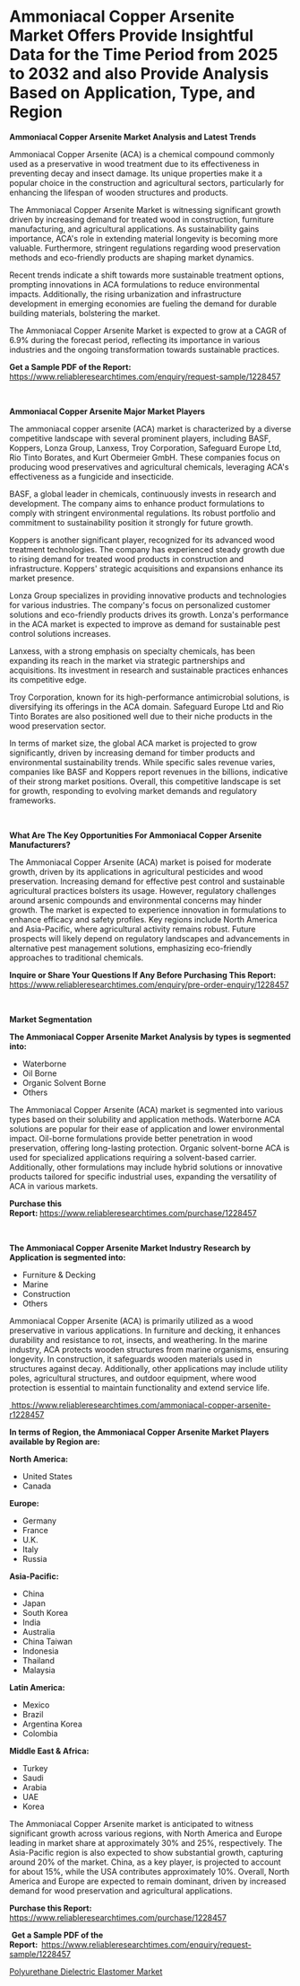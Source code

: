 <p><h1>Ammoniacal Copper Arsenite Market Offers Provide Insightful Data for the Time Period from 2025 to 2032 and also Provide Analysis Based on Application, Type, and Region</h1></p><p><strong>Ammoniacal Copper Arsenite Market Analysis and Latest Trends</strong></p>
<p><p>Ammoniacal Copper Arsenite (ACA) is a chemical compound commonly used as a preservative in wood treatment due to its effectiveness in preventing decay and insect damage. Its unique properties make it a popular choice in the construction and agricultural sectors, particularly for enhancing the lifespan of wooden structures and products.</p><p>The Ammoniacal Copper Arsenite Market is witnessing significant growth driven by increasing demand for treated wood in construction, furniture manufacturing, and agricultural applications. As sustainability gains importance, ACA's role in extending material longevity is becoming more valuable. Furthermore, stringent regulations regarding wood preservation methods and eco-friendly products are shaping market dynamics.</p><p>Recent trends indicate a shift towards more sustainable treatment options, prompting innovations in ACA formulations to reduce environmental impacts. Additionally, the rising urbanization and infrastructure development in emerging economies are fueling the demand for durable building materials, bolstering the market.</p><p>The Ammoniacal Copper Arsenite Market is expected to grow at a CAGR of 6.9% during the forecast period, reflecting its importance in various industries and the ongoing transformation towards sustainable practices.</p></p>
<p><strong>Get a Sample PDF of the Report:&nbsp;</strong> <a href="https://www.reliableresearchtimes.com/enquiry/request-sample/1228457?utm_campaign=2229&utm_medium=2&utm_source=Github&utm_content=ia&utm_term=02022025&utm_id=ammoniacal-copper-arsenite">https://www.reliableresearchtimes.com/enquiry/request-sample/1228457</a></p>
<p>&nbsp;</p>
<p><strong>Ammoniacal Copper Arsenite Major Market Players</strong></p>
<p><p>The ammoniacal copper arsenite (ACA) market is characterized by a diverse competitive landscape with several prominent players, including BASF, Koppers, Lonza Group, Lanxess, Troy Corporation, Safeguard Europe Ltd, Rio Tinto Borates, and Kurt Obermeier GmbH. These companies focus on producing wood preservatives and agricultural chemicals, leveraging ACA's effectiveness as a fungicide and insecticide.</p><p>BASF, a global leader in chemicals, continuously invests in research and development. The company aims to enhance product formulations to comply with stringent environmental regulations. Its robust portfolio and commitment to sustainability position it strongly for future growth.</p><p>Koppers is another significant player, recognized for its advanced wood treatment technologies. The company has experienced steady growth due to rising demand for treated wood products in construction and infrastructure. Koppers' strategic acquisitions and expansions enhance its market presence.</p><p>Lonza Group specializes in providing innovative products and technologies for various industries. The company's focus on personalized customer solutions and eco-friendly products drives its growth. Lonza's performance in the ACA market is expected to improve as demand for sustainable pest control solutions increases.</p><p>Lanxess, with a strong emphasis on specialty chemicals, has been expanding its reach in the market via strategic partnerships and acquisitions. Its investment in research and sustainable practices enhances its competitive edge.</p><p>Troy Corporation, known for its high-performance antimicrobial solutions, is diversifying its offerings in the ACA domain. Safeguard Europe Ltd and Rio Tinto Borates are also positioned well due to their niche products in the wood preservation sector.</p><p>In terms of market size, the global ACA market is projected to grow significantly, driven by increasing demand for timber products and environmental sustainability trends. While specific sales revenue varies, companies like BASF and Koppers report revenues in the billions, indicative of their strong market positions. Overall, this competitive landscape is set for growth, responding to evolving market demands and regulatory frameworks.</p></p>
<p>&nbsp;</p>
<p><strong>What Are The Key Opportunities For Ammoniacal Copper Arsenite Manufacturers?</strong></p>
<p><p>The Ammoniacal Copper Arsenite (ACA) market is poised for moderate growth, driven by its applications in agricultural pesticides and wood preservation. Increasing demand for effective pest control and sustainable agricultural practices bolsters its usage. However, regulatory challenges around arsenic compounds and environmental concerns may hinder growth. The market is expected to experience innovation in formulations to enhance efficacy and safety profiles. Key regions include North America and Asia-Pacific, where agricultural activity remains robust. Future prospects will likely depend on regulatory landscapes and advancements in alternative pest management solutions, emphasizing eco-friendly approaches to traditional chemicals.</p></p>
<p><strong>Inquire or Share Your Questions If Any Before Purchasing This Report:</strong> <a href="https://www.reliableresearchtimes.com/enquiry/pre-order-enquiry/1228457?utm_campaign=2229&utm_medium=2&utm_source=Github&utm_content=ia&utm_term=02022025&utm_id=ammoniacal-copper-arsenite">https://www.reliableresearchtimes.com/enquiry/pre-order-enquiry/1228457</a></p>
<p>&nbsp;</p>
<p><strong>Market Segmentation</strong></p>
<p><strong>The Ammoniacal Copper Arsenite Market Analysis by types is segmented into:</strong></p>
<p><ul><li>Waterborne</li><li>Oil Borne</li><li>Organic Solvent Borne</li><li>Others</li></ul></p>
<p><p>The Ammoniacal Copper Arsenite (ACA) market is segmented into various types based on their solubility and application methods. Waterborne ACA solutions are popular for their ease of application and lower environmental impact. Oil-borne formulations provide better penetration in wood preservation, offering long-lasting protection. Organic solvent-borne ACA is used for specialized applications requiring a solvent-based carrier. Additionally, other formulations may include hybrid solutions or innovative products tailored for specific industrial uses, expanding the versatility of ACA in various markets.</p></p>
<p><strong>Purchase this Report:&nbsp;</strong><a href="https://www.reliableresearchtimes.com/purchase/1228457?utm_campaign=2229&utm_medium=2&utm_source=Github&utm_content=ia&utm_term=02022025&utm_id=ammoniacal-copper-arsenite">https://www.reliableresearchtimes.com/purchase/1228457</a></p>
<p>&nbsp;</p>
<p><strong>The Ammoniacal Copper Arsenite Market Industry Research by Application is segmented into:</strong></p>
<p><ul><li>Furniture & Decking</li><li>Marine</li><li>Construction</li><li>Others</li></ul></p>
<p><p>Ammoniacal Copper Arsenite (ACA) is primarily utilized as a wood preservative in various applications. In furniture and decking, it enhances durability and resistance to rot, insects, and weathering. In the marine industry, ACA protects wooden structures from marine organisms, ensuring longevity. In construction, it safeguards wooden materials used in structures against decay. Additionally, other applications may include utility poles, agricultural structures, and outdoor equipment, where wood protection is essential to maintain functionality and extend service life.</p></p>
<p><a href="https://www.reliableresearchtimes.com/ammoniacal-copper-arsenite-r1228457?utm_campaign=2229&utm_medium=2&utm_source=Github&utm_content=ia&utm_term=02022025&utm_id=ammoniacal-copper-arsenite">&nbsp;https://www.reliableresearchtimes.com/ammoniacal-copper-arsenite-r1228457</a></p>
<p><strong>In terms of Region, the Ammoniacal Copper Arsenite Market Players available by Region are:</strong></p>
<p>
    <p> <strong> North America: </strong>
        <ul>
            <li>United States</li>
            <li>Canada</li>
        </ul>
        </p> 
    <p> <strong> Europe: </strong>
        <ul>
            <li>Germany</li>
            <li>France</li>
            <li>U.K.</li>
            <li>Italy</li>
            <li>Russia</li>
        </ul>
        </p> 
    <p> <strong> Asia-Pacific: </strong>
        <ul>
            <li>China</li>
            <li>Japan</li>
            <li>South Korea</li>
            <li>India</li>
            <li>Australia</li>
            <li>China Taiwan</li>
            <li>Indonesia</li>
            <li>Thailand</li>
            <li>Malaysia</li>
        </ul>
        </p> 
    <p> <strong> Latin America: </strong>
        <ul>
            <li>Mexico</li>
            <li>Brazil</li>
            <li>Argentina Korea</li>
            <li>Colombia</li>
        </ul>
        </p> 
    <p> <strong> Middle East & Africa: </strong>
        <ul>
            <li>Turkey</li>
            <li>Saudi</li>
            <li>Arabia</li>
            <li>UAE</li>
            <li>Korea</li>
        </ul>
    </p>
    </p>
<p><p>The Ammoniacal Copper Arsenite market is anticipated to witness significant growth across various regions, with North America and Europe leading in market share at approximately 30% and 25%, respectively. The Asia-Pacific region is also expected to show substantial growth, capturing around 20% of the market. China, as a key player, is projected to account for about 15%, while the USA contributes approximately 10%. Overall, North America and Europe are expected to remain dominant, driven by increased demand for wood preservation and agricultural applications.</p></p>
<p><strong>Purchase this Report: </strong><a href="https://www.reliableresearchtimes.com/purchase/1228457?utm_campaign=2229&utm_medium=2&utm_source=Github&utm_content=ia&utm_term=02022025&utm_id=ammoniacal-copper-arsenite">https://www.reliableresearchtimes.com/purchase/1228457</a></p>
<p>&nbsp;<strong>Get a Sample PDF of the Report:&nbsp;&nbsp;</strong><a href="https://www.reliableresearchtimes.com/enquiry/request-sample/1228457?utm_campaign=2229&utm_medium=2&utm_source=Github&utm_content=ia&utm_term=02022025&utm_id=ammoniacal-copper-arsenite">https://www.reliableresearchtimes.com/enquiry/request-sample/1228457</a></p>
<p><strong></strong></p>
<p><p><a href="https://github.com/DianaWilson796/Market-Research-Report-List-1/blob/main/polyurethane-dielectric-elastomer-market.md?utm_campaign=2229&utm_medium=2&utm_source=Github&utm_content=ia&utm_term=02022025&utm_id=ammoniacal-copper-arsenite">Polyurethane Dielectric Elastomer Market</a></p></p>
